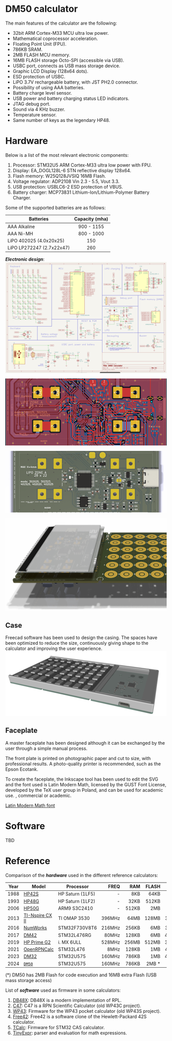 # DM50 calculator

The main features of the calculator are the following:

 - 32bit ARM Cortex-M33 MCU ultra low power.
 - Mathematical coprocessor acceleration.
 - Floating Point Unit (FPU).
 - 786KB SRAM.
 - 2MB FLASH MCU memory.
 - 16MB FLASH storage Octo-SPI (accessible via USB).
 - USBC port, connects as USB mass storage device.
 - Graphic LCD Display (128x64 dots).
 - ESD protection of USBC.
 - LiPO 3.7V rechargeable battery, with JST PH2.0 connector.
 - Possibility of using AAA batteries.
 - Battery charge level sensor.
 - USB power and battery charging status LED indicators.
 - JTAG debug port.
 - Sound via 4 KHz buzzer.
 - Temperature sensor.
 - Same number of keys as the legendary HP48.

# Hardware
Below is a list of the most relevant electronic components:

1. Processor: STM32U5 ARM Cortex-M33 ultra low power with FPU.
2. Display: EA_DOGL128L-6 STN reflective display 128x64.
3. Flash memory: W25Q128JVSIQ 16MB Flash.
4. Voltage regulator: ADP2108 Vin 2.3 - 5.5, Vout 3.3.
5. USB protection: USBLC6-2 ESD protection of VBUS.
6. Battery charger: MCP73831 Lithium-Ion/Lithium-Polymer Battery Charger.

Some of the supported batteries are as follows:

| Batteries | Capacity (mha) |
| --- | :---: |
| AAA Alkaline | 900 - 1155 |
| AAA Ni-MH | 800 - 1000 |
| LiPO 402025 (4.0x20x25) | 150 |
| LiPO LP272247 (2.7x22x47) | 260 |

***Electronic design***:
![New Sch](docs/img/SCH.png "New Schema")

![PCB](docs/img/PCB.png "PCB EDA")

![PCB render](docs/img/PCB2.png "PCB render")

![PCB front](docs/img/PCB_3D.png "PCB front")

## Case
Freecad software has been used to design the casing.
The spaces have been optimized to reduce the size, continuously giving shape to the calculator and improving the user experience.
![CASE](docs/img/case.png "CASE")

## Faceplate
A master faceplate has been designed although it can be exchanged by the user through a simple manual process.

The front plate is printed on photographic paper and cut to size, with professional results. A photo-quality printer is recommended, such as the Epson Ecotank.

To create the faceplate, the Inkscape tool has been used to edit the SVG and the font used is Latin Modern Math, licensed by the GUST Font License, developed by the TeX user group in Poland, and can be used for academic use. , commercial or academic.

[Latin Modern Math font](https://www.gust.org.pl/projects/e-foundry/latin-modern "Latin Modern Math font")

# Software
TBD

# Reference
Comparison of the ***hardware*** used in the different reference calculators:
 
| Year | Model | Processor | FREQ | RAM | FLASH | Display | MIPS |
| :-: | - | - | -: | -: | -: | :-: | -: |
| 1988 | [HP42S](https://en.wikipedia.org/wiki/HP-42S) | HP Saturn (1LF5) | - | 8KB | 64KB | 131×16 | 0.5 |
| 1993 | [HP48G](https://en.wikipedia.org/wiki/HP_48_series) | HP Saturn (1LF2) | - | 32KB | 512KB | 131×64 | 0.5 |
| 2006 | [HP50G](https://en.wikipedia.org/wiki/HP_49/50_series) | ARM9 S3C2410 | - | 512KB | 2MB | 131×80 | 75 |
| 2013 | [TI-Nspire CX II](https://en.wikipedia.org/wiki/TI-Nspire_series#TI-Nspire_CX_II_and_TI-Nspire_CX_II_CAS) | TI OMAP 3530 | 396MHz | 64MB | 128MB | 320x240 | 792 |
| 2016 | [NumWorks](https://www.numworks.com/resources/engineering/hardware/) | STM32F730V8T6 | 216MHz | 256KB | 6MB | 320x240 | 432 |
| 2017 | [DM42](https://www.swissmicros.com/product/dm42) | STM32L476RG | 80MHz | 128KB | 6MB | 400×240 |  100 |
| 2019 | [HP Prime G2](https://en.wikipedia.org/wiki/HP_Prime) | i. MX 6ULL | 528MHz | 256MB | 512MB | 320×240 | 1710 |
| 2021 | [OpenRPNCalc](https://github.com/apoluekt/OpenRPNCalc) | STM32L476 | 8MHz | 128KB | 1MB | 400x240 | 100 |
| 2023 | [DM32](https://www.swissmicros.com/product/dm42) | STM32U575 | 160MHz | 786KB | 1MB | 400×240 |  240 |
| 2024 | [`DM50`](https://github.com/xavierbasc/dm50-calculator) | STM32U575 | 160MHz | 786KB | 2MB * | 128×64 | 240 |

(*) DM50 has 2MB Flash for code execution and 16MB extra Flash (USB mass storage access)

List of ***software*** used as firmware in some calculators:

1. [DB48X](https://47calc.com/): DB48X is a modern implementation of RPL.
2. [C47](https://47calc.com/): C47 is a RPN Scientific Calculator (old WP43C project).
3. [WP43](https://gitlab.com/rpncalculators/wp43): Firmware for the WP43 pocket calculator (old WP43S project).
4. [Free42](https://github.com/thomasokken/free42): Free42 is a software clone of the Hewlett-Packard 42S calculator.
5. [TCalc](https://github.com/tylertian123/TCalc): Firmware for STM32 CAS calculator.
6. [TinyExpr](https://github.com/codeplea/tinyexpr): parser and evaluation for math expressions.
